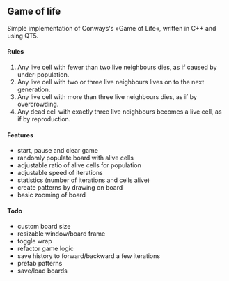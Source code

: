 ## Game of life

Simple implementation of Conways's »Game of Life«, written in C++ and using QT5.

#### Rules

1. Any live cell with fewer than two live neighbours dies, as if caused by under-population.
2. Any live cell with two or three live neighbours lives on to the next generation.
3. Any live cell with more than three live neighbours dies, as if by overcrowding.
4. Any dead cell with exactly three live neighbours becomes a live cell, as if by reproduction.

#### Features

- start, pause and clear game
- randomly populate board with alive cells
- adjustable ratio of alive cells for population
- adjustable speed of iterations
- statistics (number of iterations and cells alive)
- create patterns by drawing on board
- basic zooming of board

#### Todo

- custom board size
- resizable window/board frame
- toggle wrap
- refactor game logic
- save history to forward/backward a few iterations
- prefab patterns
- save/load boards
